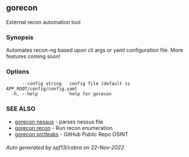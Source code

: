 ## gorecon

External recon automation tool

### Synopsis

Automates recon-ng based upon cli args or yaml configuration file. More features coming soon!

### Options

```
      --config string   config file (default is APP_ROOT/config/config.yaml
  -h, --help            help for gorecon
```

### SEE ALSO

* [gorecon nessus](gorecon_nessus.md)	 - parses nessus file
* [gorecon recon](gorecon_recon.md)	 - Run recon enumeration
* [gorecon srctleaks](gorecon_srctleaks.md)	 - GitHub Public Repo OSINT

###### Auto generated by spf13/cobra on 22-Nov-2022
